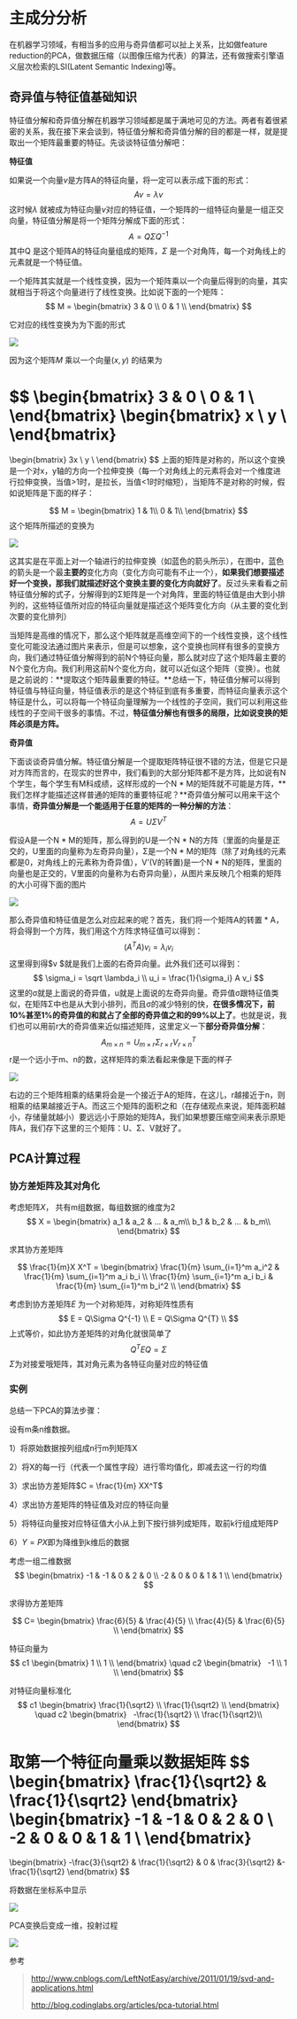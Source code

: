 # 主成分分析
在机器学习领域，有相当多的应用与奇异值都可以扯上关系，比如做feature reduction的PCA，做数据压缩（以图像压缩为代表）的算法，还有做搜索引擎语义层次检索的LSI(Latent Semantic Indexing)等。

## 奇异值与特征值基础知识

​    特征值分解和奇异值分解在机器学习领域都是属于满地可见的方法。两者有着很紧密的关系，我在接下来会谈到，特征值分解和奇异值分解的目的都是一样，就是提取出一个矩阵最重要的特征。先谈谈特征值分解吧：

**特征值**

如果说一个向量$v$是方阵A的特征向量，将一定可以表示成下面的形式：
$$
Av = \lambda v
$$
这时候$\lambda$ 就被成为特征向量$v$对应的特征值，一个矩阵的一组特征向量是一组正交向量，特征值分解是将一个矩阵分解成下面的形式：
$$
A = Q\Sigma Q^{-1}
$$
其中Q 是这个矩阵A的特征向量组成的矩阵，$\Sigma$ 是一个对角阵，每一个对角线上的元素就是一个特征值。

一个矩阵其实就是一个线性变换，因为一个矩阵乘以一个向量后得到的向量，其实就相当于将这个向量进行了线性变换。比如说下面的一个矩阵：
$$
M =
\begin{bmatrix}
    3 & 0 \\ 
   0 & 1  \\
\end{bmatrix}
$$

它对应的线性变换为为下面的形式

![](./img/PCA_1.png)

因为这个矩阵$M$ 乘以一个向量$(x,y)$ 的结果为

$$
\begin{bmatrix}
    3 & 0 \\ 
   0 & 1  \\
\end{bmatrix}
\begin{bmatrix}
    x \\
   y  \\
\end{bmatrix}
= 
\begin{bmatrix}
    3x  \\ 
   y    \\
\end{bmatrix}
$$
上面的矩阵是对称的，所以这个变换是一个对x，y轴的方向一个拉伸变换（每一个对角线上的元素将会对一个维度进行拉伸变换，当值>1时，是拉长，当值<1时时缩短），当矩阵不是对称的时候，假如说矩阵是下面的样子：

$$
M = 
\begin{bmatrix}
    1 & 1\\ 
   0 & 1\\
\end{bmatrix}
$$
这个矩阵所描述的变换为

![](./img/PCA_2.png)

这其实是在平面上对一个轴进行的拉伸变换（如蓝色的箭头所示），在图中，蓝色的箭头是一个最**主要的**变化方向（变化方向可能有不止一个），**如果我们想要描述好一个变换，那我们就描述好这个变换主要的变化方向就好了**。反过头来看看之前特征值分解的式子，分解得到的Σ矩阵是一个对角阵，里面的特征值是由大到小排列的，这些特征值所对应的特征向量就是描述这个矩阵变化方向（从主要的变化到次要的变化排列）

​    当矩阵是高维的情况下，那么这个矩阵就是高维空间下的一个线性变换，这个线性变化可能没法通过图片来表示，但是可以想象，这个变换也同样有很多的变换方向，我们通过特征值分解得到的前N个特征向量，那么就对应了这个矩阵最主要的N个变化方向。我们利用这前N个变化方向，就可以近似这个矩阵（变换）。也就是之前说的：**提取这个矩阵最重要的特征。**总结一下，特征值分解可以得到特征值与特征向量，特征值表示的是这个特征到底有多重要，而特征向量表示这个特征是什么，可以将每一个特征向量理解为一个线性的子空间，我们可以利用这些线性的子空间干很多的事情。不过，**特征值分解也有很多的局限，比如说变换的矩阵必须是方阵。**

**奇异值**

下面谈谈奇异值分解。特征值分解是一个提取矩阵特征很不错的方法，但是它只是对方阵而言的，在现实的世界中，我们看到的大部分矩阵都不是方阵，比如说有N个学生，每个学生有M科成绩，这样形成的一个N * M的矩阵就不可能是方阵，**我们怎样才能描述这样普通的矩阵的重要特征呢？**奇异值分解可以用来干这个事情，**奇异值分解是一个能适用于任意的矩阵的一种分解的方法**：
$$
A = U\Sigma V^T
$$

假设A是一个N * M的矩阵，那么得到的U是一个N * N的方阵（里面的向量是正交的，U里面的向量称为左奇异向量），Σ是一个N * M的矩阵（除了对角线的元素都是0，对角线上的元素称为奇异值），V’(V的转置)是一个N * N的矩阵，里面的向量也是正交的，V里面的向量称为右奇异向量），从图片来反映几个相乘的矩阵的大小可得下面的图片

![](./img/PCA_3.png)

 那么奇异值和特征值是怎么对应起来的呢？首先，我们将一个矩阵A的转置 * A，将会得到一个方阵，我们用这个方阵求特征值可以得到：
$$
(A^T A)v_i = \lambda_i v_i
$$
这里得到得$v $就是我们上面的右奇异向量。此外我们还可以得到：
$$
\sigma_i = \sqrt \lambda_i  \\
u_i = \frac{1}{\sigma_i} A v_i
$$
  这里的σ就是上面说的奇异值，u就是上面说的左奇异向量。奇异值σ跟特征值类似，在矩阵Σ中也是从大到小排列，而且σ的减少特别的快，**在很多情况下，前10%甚至1%的奇异值的和就占了全部的奇异值之和的99%以上了**。也就是说，我们也可以用前r大的奇异值来近似描述矩阵，这里定义一下**部分奇异值分解**：
$$
A_{m \times n} = U_{m \times r } \Sigma_{r \times r} V_{r \times n}^T
$$
 r是一个远小于m、n的数，这样矩阵的乘法看起来像是下面的样子

![](./img/PCA_4.png)

右边的三个矩阵相乘的结果将会是一个接近于A的矩阵，在这儿，r越接近于n，则相乘的结果越接近于A。而这三个矩阵的面积之和（在存储观点来说，矩阵面积越小，存储量就越小）要远远小于原始的矩阵A，我们如果想要压缩空间来表示原矩阵A，我们存下这里的三个矩阵：U、Σ、V就好了。

## PCA计算过程

### 协方差矩阵及其对角化

考虑矩阵$X$， 共有m组数据，每组数据的维度为2
$$
X = 
\begin{bmatrix}
    a_1 & a_2 & ... & a_m\\ 
    b_1 & b_2 & ... & b_m\\
\end{bmatrix}
$$

求其协方差矩阵

$$
\frac{1}{m}X X^T = 
\begin{bmatrix}
    \frac{1}{m} \sum_{i=1}^m a_i^2 & \frac{1}{m} \sum_{i=1}^m a_i b_i \\ 
    \frac{1}{m} \sum_{i=1}^m a_i b_i  &  \frac{1}{m} \sum_{i=1}^m b_i^2 \\
\end{bmatrix}
$$

考虑到协方差矩阵$E$ 为一个对称矩阵，对称矩阵性质有
$$
E = Q\Sigma Q^{-1}  \\
E = Q\Sigma Q^{T}  \\
$$
上式等价，如此协方差矩阵的对角化就很简单了
$$
Q^T E Q =  \Sigma
$$
$\Sigma$为对接爱哦矩阵，其对角元素为各特征向量对应的特征值

### 实例

总结一下PCA的算法步骤：

设有m条n维数据。

1）将原始数据按列组成n行m列矩阵X

2）将X的每一行（代表一个属性字段）进行零均值化，即减去这一行的均值

3）求出协方差矩阵$C = \frac{1}{m} XX^T$

4）求出协方差矩阵的特征值及对应的特征向量

5）将特征向量按对应特征值大小从上到下按行排列成矩阵，取前k行组成矩阵P

6）$Y = PX$即为降维到k维后的数据

考虑一组二维数据
$$
\begin{bmatrix}
    -1 & -1 & 0 & 2 &  0 \\
    -2 & 0 & 0 & 1 &  1 \\
\end{bmatrix}
$$

求得协方差矩阵

$$
C= 
\begin{bmatrix}
    \frac{6}{5} & \frac{4}{5} \\
    \frac{4}{5} & \frac{6}{5} \\
 \end{bmatrix}
$$

特征向量为
$$
c1 
\begin{bmatrix}
    1 \\
    1 \\
\end{bmatrix}
\quad 
c2
\begin{bmatrix}    
 	-1 \\ 
	1 \\
\end{bmatrix}
$$

对特征向量标准化
$$
c1 
\begin{bmatrix}
    \frac{1}{\sqrt2} \\
    \frac{1}{\sqrt2} \\
\end{bmatrix}
\quad 
c2
\begin{bmatrix}    
 	-\frac{1}{\sqrt2} \\ 
	\frac{1}{\sqrt2}\\
\end{bmatrix}
$$



取第一个特征向量乘以数据矩阵
$$
\begin{bmatrix}
    \frac{1}{\sqrt2} & \frac{1}{\sqrt2} 
\end{bmatrix}
\begin{bmatrix}
    -1 & -1 & 0 & 2 &  0 \\
    -2 & 0 & 0 & 1 &  1 \\
\end{bmatrix}
= 
\begin{bmatrix}
    -\frac{3}{\sqrt2} & \frac{1}{\sqrt2} & 0 & \frac{3}{\sqrt2} &-\frac{1}{\sqrt2}
\end{bmatrix}
$$

将数据在坐标系中显示

![](./img/PCA_5.png)

PCA变换后变成一维，投射过程

![](./img/PCA_6.png)



参考

> http://www.cnblogs.com/LeftNotEasy/archive/2011/01/19/svd-and-applications.html
>
> http://blog.codinglabs.org/articles/pca-tutorial.html